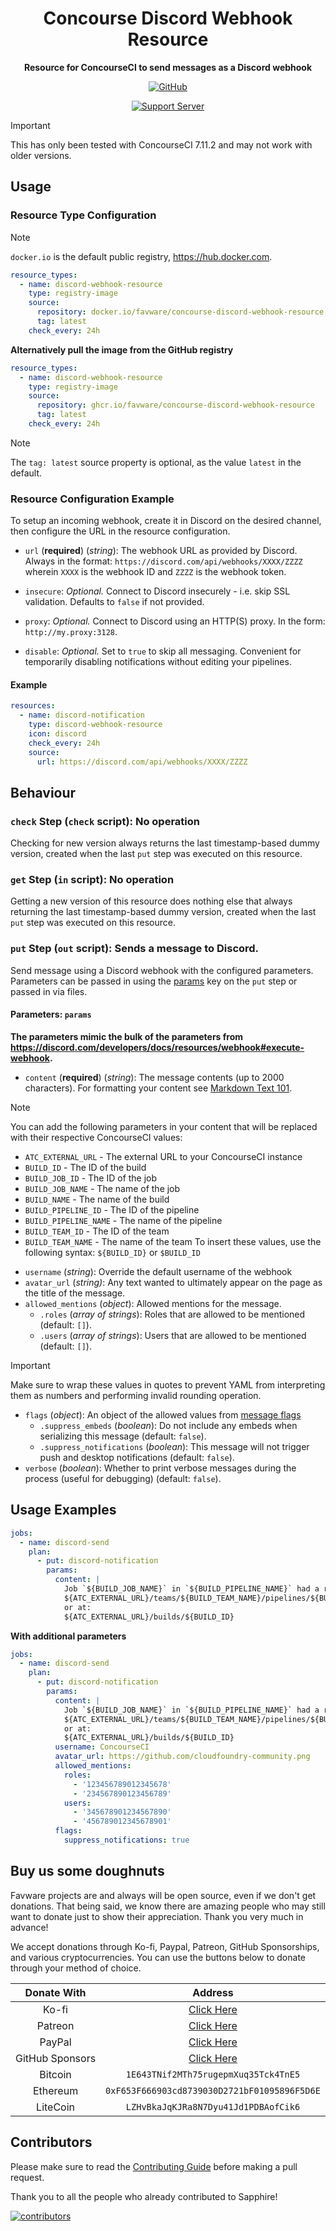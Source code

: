 <div align="center">

# Concourse Discord Webhook Resource

**Resource for ConcourseCI to send messages as a Discord webhook**

[![GitHub](https://img.shields.io/github/license/favware/discord-application-emojis-manager)](https://github.com/favware/discord-application-emojis-manager/blob/main/LICENSE)

[![Support Server](https://discord.com/api/guilds/512303595966824458/embed.png?style=banner2)](https://join.favware.tech)

</div>

> [!IMPORTANT]
>
> This has only been tested with ConcourseCI 7.11.2 and may not work with older
> versions.

## Usage

### Resource Type Configuration

> [!NOTE]
>
> `docker.io` is the default public registry, https://hub.docker.com.

```yaml
resource_types:
  - name: discord-webhook-resource
    type: registry-image
    source:
      repository: docker.io/favware/concourse-discord-webhook-resource
      tag: latest
    check_every: 24h
```

**Alternatively pull the image from the GitHub registry**

```yaml
resource_types:
  - name: discord-webhook-resource
    type: registry-image
    source:
      repository: ghcr.io/favware/concourse-discord-webhook-resource
      tag: latest
    check_every: 24h
```

> [!NOTE]
>
> The `tag: latest` source property is optional, as the value `latest` in the
> default.

### Resource Configuration Example

To setup an incoming webhook, create it in Discord on the desired channel, then
configure the URL in the resource configuration.

- `url` (**required**) (_string_): The webhook URL as provided by Discord.
  Always in the format: `https://discord.com/api/webhooks/XXXX/ZZZZ` wherein
  `XXXX` is the webhook ID and `ZZZZ` is the webhook token.

- `insecure`: _Optional._ Connect to Discord insecurely - i.e. skip SSL
  validation. Defaults to `false` if not provided.

- `proxy`: _Optional._ Connect to Discord using an HTTP(S) proxy. In the form:
  `http://my.proxy:3128`.

- `disable`: _Optional._ Set to `true` to skip all messaging. Convenient for
  temporarily disabling notifications without editing your pipelines.

#### Example

```yaml
resources:
  - name: discord-notification
    type: discord-webhook-resource
    icon: discord
    check_every: 24h
    source:
      url: https://discord.com/api/webhooks/XXXX/ZZZZ
```

## Behaviour

### `check` Step (`check` script): No operation

Checking for new version always returns the last timestamp-based dummy version,
created when the last `put` step was executed on this resource.

### `get` Step (`in` script): No operation

Getting a new version of this resource does nothing else that always returning
the last timestamp-based dummy version, created when the last `put` step was
executed on this resource.

### `put` Step (`out` script): Sends a message to Discord.

Send message using a Discord webhook with the configured parameters. Parameters
can be passed in using the
[params](https://concourse-ci.org/jobs.html#schema.step.put-step.params) key on
the `put` step or passed in via files.

#### Parameters: `params`

**The parameters mimic the bulk of the parameters from
https://discord.com/developers/docs/resources/webhook#execute-webhook.**

- `content` (**required**) (_string_): The message contents (up to 2000
  characters). For formatting your content see
  [Markdown Text 101](https://support.discord.com/hc/en-us/articles/210298617-Markdown-Text-101-Chat-Formatting-Bold-Italic-Underline).

> [!NOTE]
>
> You can add the following parameters in your content that will be replaced
> with their respective ConcourseCI values:
>
> - `ATC_EXTERNAL_URL` - The external URL to your ConcourseCI instance
> - `BUILD_ID` - The ID of the build
> - `BUILD_JOB_ID` - The ID of the job
> - `BUILD_JOB_NAME` - The name of the job
> - `BUILD_NAME` - The name of the build
> - `BUILD_PIPELINE_ID` - The ID of the pipeline
> - `BUILD_PIPELINE_NAME` - The name of the pipeline
> - `BUILD_TEAM_ID` - The ID of the team
> - `BUILD_TEAM_NAME` - The name of the team To insert these values, use the
>   following syntax: `${BUILD_ID}` or `$BUILD_ID`

- `username` (_string_): Override the default username of the webhook
- `avatar_url` (_string)_: Any text wanted to ultimately appear on the page as
  the title of the message.
- `allowed_mentions` (_object_): Allowed mentions for the message.
  - `.roles` (_array of strings_): Roles that are allowed to be mentioned
    (default: `[]`).
  - `.users` (_array of strings_): Users that are allowed to be mentioned
    (default: `[]`).

> [!IMPORTANT]
>
> Make sure to wrap these values in quotes to prevent YAML from interpreting
> them as numbers and performing invalid rounding operation.

- `flags` (_object_): An object of the allowed values from
  [message flags](https://discord.com/developers/docs/resources/message#message-object-message-flags)
  - `.suppress_embeds` (_boolean_): Do not include any embeds when serializing
    this message (default: `false`).
  - `.suppress_notifications` (_boolean_): This message will not trigger push
    and desktop notifications (default: `false`).
- `verbose` (_boolean_): Whether to print verbose messages during the process
  (useful for debugging) (default: `false`).

## Usage Examples

```yaml
jobs:
  - name: discord-send
    plan:
      - put: discord-notification
        params:
          content: |
            Job `${BUILD_JOB_NAME}` in `${BUILD_PIPELINE_NAME}` had a result. Check it out at:
            ${ATC_EXTERNAL_URL}/teams/${BUILD_TEAM_NAME}/pipelines/${BUILD_PIPELINE_NAME}/jobs/${BUILD_JOB_NAME}/builds/${BUILD_NAME}
            or at:
            ${ATC_EXTERNAL_URL}/builds/${BUILD_ID}
```

**With additional parameters**

```yaml
jobs:
  - name: discord-send
    plan:
      - put: discord-notification
        params:
          content: |
            Job `${BUILD_JOB_NAME}` in `${BUILD_PIPELINE_NAME}` had a result. Check it out at:
            ${ATC_EXTERNAL_URL}/teams/${BUILD_TEAM_NAME}/pipelines/${BUILD_PIPELINE_NAME}/jobs/${BUILD_JOB_NAME}/builds/${BUILD_NAME}
            or at:
            ${ATC_EXTERNAL_URL}/builds/${BUILD_ID}
          username: ConcourseCI
          avatar_url: https://github.com/cloudfoundry-community.png
          allowed_mentions:
            roles:
              - '123456789012345678'
              - '234567890123456789'
            users:
              - '345678901234567890'
              - '456789012345678901'
          flags:
            suppress_notifications: true
```

## Buy us some doughnuts

Favware projects are and always will be open source, even if we don't get
donations. That being said, we know there are amazing people who may still want
to donate just to show their appreciation. Thank you very much in advance!

We accept donations through Ko-fi, Paypal, Patreon, GitHub Sponsorships, and
various cryptocurrencies. You can use the buttons below to donate through your
method of choice.

|   Donate With   |                      Address                      |
| :-------------: | :-----------------------------------------------: |
|      Ko-fi      |  [Click Here](https://donate.favware.tech/kofi)   |
|     Patreon     | [Click Here](https://donate.favware.tech/patreon) |
|     PayPal      | [Click Here](https://donate.favware.tech/paypal)  |
| GitHub Sponsors |  [Click Here](https://github.com/sponsors/Favna)  |
|     Bitcoin     |       `1E643TNif2MTh75rugepmXuq35Tck4TnE5`        |
|    Ethereum     |   `0xF653F666903cd8739030D2721bF01095896F5D6E`    |
|    LiteCoin     |       `LZHvBkaJqKJRa8N7Dyu41Jd1PDBAofCik6`        |

## Contributors

Please make sure to read the [Contributing Guide][contributing] before making a
pull request.

Thank you to all the people who already contributed to Sapphire!

<a href="https://github.com/favware/discord-application-emojis-manager/graphs/contributors">
  <img alt="contributors" src="https://contrib.rocks/image?repo=favware/discord-application-emojis-manager" />
</a>

[contributing]: ./.github/CONTRIBUTING.md
